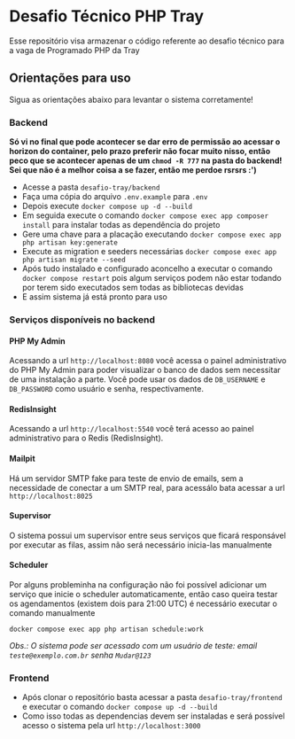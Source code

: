 # Desafio Técnico PHP Tray

Esse repositório visa armazenar o código referente ao desafio técnico para a vaga de Programado PHP da Tray

## Orientações para uso

Sigua as orientações abaixo para levantar o sistema corretamente!

### Backend

**Só vi no final que pode acontecer se dar erro de permissão ao acessar o horizon do container, pelo prazo preferir não focar muito nisso, então peco que se acontecer apenas de um `chmod -R 777` na pasta do backend! Sei que não é a melhor coisa a se fazer, então me perdoe rsrsrs :')**

- Acesse a pasta `desafio-tray/backend`
- Faça uma cópia do arquivo `.env.example` para `.env`
- Depois execute `docker compose up -d --build`
- Em seguida execute o comando `docker compose exec app composer install` para instalar todas as dependência do projeto
- Gere uma chave para a placação executando `docker compose exec app php artisan key:generate`
- Execute as migration e seeders necessárias `docker compose exec app php artisan migrate --seed`
- Após tudo instalado e configurado aconcelho a executar o comando `docker compose restart` pois algum serviços podem não estar todando por terem sido executados sem todas as bibliotecas devidas
- E assim sistema já está pronto para uso

### Serviços disponíveis no backend

#### PHP My Admin

Acessando a url `http://localhost:8080` você acessa o painel administrativo do PHP My Admin para poder visualizar o banco de dados sem necessitar de uma instalação a parte. Você pode usar os dados de `DB_USERNAME` e `DB_PASSWORD` como usuário e senha, respectivamente.

#### RedisInsight

Acessando a url `http://localhost:5540` você terá acesso ao painel administrativo para o Redis (RedisInsight).

#### Mailpit

Há um servidor SMTP fake para teste de envio de emails, sem a necessidade de conectar a um SMTP real, para acessálo bata acessar a url `http://localhost:8025`

#### Supervisor

O sistema possui um supervisor entre seus serviços que ficará responsável por executar as filas, assim não será necessário inicia-las manualmente

#### Scheduler

Por alguns probleminha na configuração não foi possível adicionar um serviço que inicie o scheduler automaticamente, então caso queira testar os agendamentos (existem dois para 21:00 UTC) é necessário executar o comando manualmente

```shel
docker compose exec app php artisan schedule:work
```

_*Obs.: O sistema pode ser acessado com um usuário de teste:  email `teste@exemplo.com.br` senha `Mudar@123`*_

### Frontend

- Após clonar o repositório basta acessar a pasta `desafio-tray/frontend` e executar o comando `docker compose up -d --build`
- Como isso todas as dependencias devem ser instaladas e será possível acesso o sistema pela url `http://localhost:3000`
